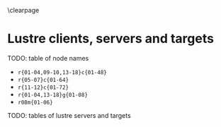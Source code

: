 \clearpage

# Lustre clients, servers and targets
TODO: table of node names

- `r{01-04,09-10,13-18}c{01-48}`
- `r{05-07}c{01-64}`
- `r{11-12}c{01-72}`
- `r{01-04,13-18}g{01-08}`
- `r08m{01-06}`

TODO: tables of lustre servers and targets

